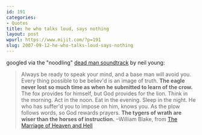 ```yaml
---
id: 191
categories:
- Quotes
title: he who talks loud, says nothing
layout: post
wpurl: https://www.mijit.com/?p=191
slug: 2007-09-12-he-who-talks-loud-says-nothing
---
```

googled via the "noodling" <a href="https://amazon.com/exec/obidos/ASIN/B000005J5D/ref=nosim/mijitcom">dead man soundtrack</a> by neil young:

<blockquote>Always be ready to speak your mind, and a base man will avoid you.
Every thing possible to be believ'd is an image of truth.
<strong>The eagle never lost so much time as when he submitted to learn of the crow.</strong>
The fox provides for himself, but God provides for the lion.
Think in the morning. Act in the noon. Eat in the evening. Sleep in the night.
He who has suffer'd you to impose on him, knows you.
As the plow follows words, so God rewards prayers.
<strong>The tygers of wrath are wiser than the horses of instruction.</strong>
–William Blake, from <a href="https://amazon.com/exec/obidos/ASIN/0192811673/ref=nosim/mijitcom">The Marriage of Heaven and Hell</a></blockquote>
